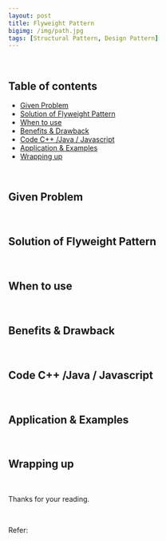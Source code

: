 ```yaml
---
layout: post
title: Flyweight Pattern
bigimg: /img/path.jpg
tags: [Structural Pattern, Design Pattern]
---
```





<br>

## Table of contents
- [Given Problem](#given-problem)
- [Solution of Flyweight Pattern](#solution-of-flyweight-pattern)
- [When to use](#when-to-use)
- [Benefits & Drawback](#benefits-&-drawback)
- [Code C++ /Java / Javascript](#code-c++-java-javascript)
- [Application & Examples](#application-&-examples)
- [Wrapping up](#wrapping-up)


<br>

## Given Problem 





<br>

## Solution of Flyweight Pattern






<br>

## When to use





<br>

## Benefits & Drawback






<br>

## Code C++ /Java / Javascript






<br>

## Application & Examples





<br>

## Wrapping up





<br>

Thanks for your reading.

<br>

Refer: 
